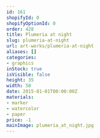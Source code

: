 ```yaml
---
id: 161
shopifyId: 0
shopifyOptionId: 0
order: 428
title: Plumeria at night
slug: plumeria-at-night
url: art-works/plumeria-at-night
aliases: []
categories:
- graphics
inStock: true
isVisible: false
height: 35
width: 50
date: 2015-01-01T00:00:00Z
materials:
- marker
- watercolor
- paper
price: -1
mainImage: plumeria_at_night.jpg
---
```

